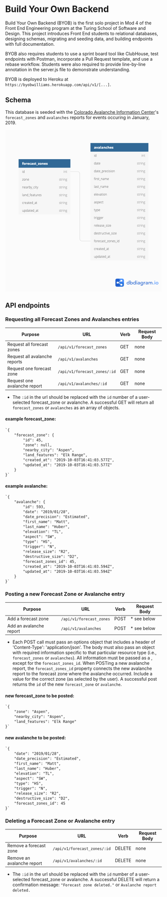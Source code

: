 # Build Your Own Backend

Build Your Own Backend (BYOB) is the first solo project in Mod 4 of the Front End Engineering program at the Turing School of Software and Design. This project introduces Front End students to relational databases, designing schemas, migrating and seeding data, and building endpoints with full documentation.

BYOB also requires students to use a sprint board tool like ClubHouse, test endpoints with Postman, incorporate a Pull Request template, and use a rebase workflow. Students were also required to provide line-by-line annotation in the server.js file to demonstrate understanding.

BYOB is deployed to Heroku at `https://byobwilliams.herokuapp.com/api/v1/[...]`.

## Schema

This database is seeded with the [Colorado Avalanche Information Center](https://avalanche.state.co.us)'s `forecast_zones` and `avalanches` reports for events occuring in January, 2019.

![schema](https://github.com/kawilliams8/BYOB/blob/master/assets/schema.png)

## API endpoints

### Requesting all Forecast Zones and Avalanches entries

| Purpose                       | URL                          | Verb | Request Body |
| ----------------------------- | ---------------------------- | ---- | ------------ |
| Request all forecast zones    | `/api/v1/forecast_zones`     | GET  | none         |
| Request all avalanche reports | `/api/v1/avalanches`         | GET  | none         |
| Request one forecast zone     | `/api/v1/forecast_zones/:id` | GET  | none         |
| Request one avalanche report  | `/api/v1/avalanches/:id`     | GET  | none         |

* The `:id` in the url should be replaced with the `id` number of a user-selected forecast_zone or avalanche. A successful GET will return all `forecast_zones` or `avalanches` as an array of objects.

#### example forecast_zone:

```
`{
    "forecast_zone": {
        "id": 45,
        "zone": null,
        "nearby_city": "Aspen",
        "land_features": "Elk Range",
        "created_at": "2019-10-03T16:41:03.577Z",
        "updated_at": "2019-10-03T16:41:03.577Z"
    }
}`
```

#### example avalanche:

```
`{
    "avalanche": {
        "id": 593,
        "date": "2019/01/28",
        "date_precision": "Estimated",
        "first_name": "Matt",
        "last_name": "Huber",
        "elevation": "TL",
        "aspect": "SW",
        "type": "HS",
        "trigger": "N",
        "release_size": "R2",
        "destructive_size": "D2",
        "forecast_zones_id": 45,
        "created_at": "2019-10-03T16:41:03.594Z",
        "updated_at": "2019-10-03T16:41:03.594Z"
    }
}`
```

### Posting a new Forecast Zone or Avalanche entry

| Purpose                | URL                      | Verb | Request Body |
| ---------------------- | ------------------------ | ---- | ------------ |
| Add a forecast zone    | `/api/v1/forecast_zones` | POST | * see below  |
| Add an avalanche report | `/api/v1/avalanches`     | POST | * see below  |

* Each POST call must pass an options object that includes a header of 'Content-Type': 'application/json'. The body must also pass an object with required information specific to that particular resource type (i.e., `forecast_zones` or `avalanches`). All information must be passed as a <String>, except for the `forecast_zones_id`. When POSTing a new avalanche report, the `forecast_zones_id` property connects the new avalanche report to the forecast zone where the avalanche occurred. Include a <Number> value for the correct zone (as selected by the user). A successful post returns the `id` of the new `forecast_zone` or `avalanche`.

#### new forecast_zone to be posted:

```
`{
    "zone": "Aspen",
    "nearby_city": "Aspen",
    "land_features": "Elk Range"
}`
```

#### new avalanche to be posted:

```
`{
    "date": "2019/01/28",
    "date_precision": "Estimated",
    "first_name": "Matt",
    "last_name": "Huber",
    "elevation": "TL",
    "aspect": "SW",
    "type": "HS",
    "trigger": "N",
    "release_size": "R2",
    "destructive_size": "D2",
    "forecast_zones_id": 45
}`
```

### Deleting a Forecast Zone or Avalanche entry

| Purpose                | URL                      | Verb | Request Body |
| ---------------------- | ------------------------ | ---- | ------------ |
| Remove a forecast zone    | `/api/v1/forecast_zones/:id` | DELETE | none  |
| Remove an avalanche report | `/api/v1/avalanches/:id`     | DELETE | none  |

* The `:id` in the url should be replaced with the `id` number of a user-selected forecast_zone or avalanche. A successful DELETE will return a confirmation message: `"Forecast zone deleted."` or `Avalanche report deleted.`


